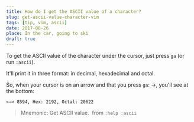 ```yaml
---
title: How do I get the ASCII value of a character?
slug: get-ascii-value-character-vim
tags: [tip, vim, ascii]
date: 2017-08-26
place: In the car, going to ski
draft: true
---
```


To get the ASCII value of the character under the cursor, just press `ga` (or
run `:ascii`).

It'll print it in three format: in decimal, hexadecimal and octal.

So, when your cursor is on an arrow and that you press `ga`: →, you'll see at the
bottom:

```
<→> 8594, Hex: 2192, Octal: 20622
```

> Mnemonic: Get ASCII value.
> ­ from `:help :ascii`
